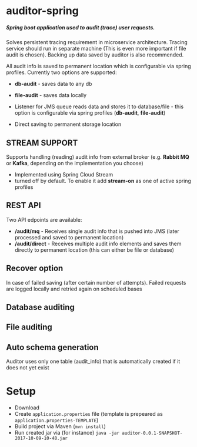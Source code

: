 # auditor-spring

##### Spring boot application used to audit (trace) user requests. 

Solves persistent tracing requirement in microservice architecture.
Tracing service should run in separate machine (This is even more important if file audit is chosen).
Backing up data saved by auditor is also recommended.



All audit info is saved to permanent location which is configurable via spring profiles. Currently two options are supported:

- **db-audit** - saves data to any db
- **file-audit** - saves data locally

 
- Listener for JMS queue reads data and stores it to database/file - this option is configurable via spring profiles (**db-audit**, **file-audit**)
- Direct saving to permanent storage location

## STREAM SUPPORT

Supports handling (reading) audit info from external broker (e.g. **Rabbit MQ** or **Kafka**, depending on the implementation you choose)

- Implemented using Spring Cloud Stream
- turned off by default. To enable it add **stream-on** as one of active spring profiles

## REST API

Two API edpoints are available:

- **/audit/mq** - Receives single audit info that is pushed into JMS (later processed and saved to permanent location)
- **/audit/direct** - Receives multiple audit info elements and saves them directly to permanent location (this can either be file or database)

## Recover option 

In case of failed saving (after certain number of attempts). Failed requests are logged locally and retried again on scheduled bases

## Database auditing
## File auditing

## Auto schema generation 

Auditor uses only one table (audit_info) that is automatically created if it does not yet exist


# Setup

- Download
- Create `application.properties` file (template is prepeared as `application.properties-TEMPLATE`)
- Build project via Maven (`mvn install`)
- Run created jar via (for instance) `java -jar auditor-0.0.1-SNAPSHOT-2017-10-09-10-48.jar`


